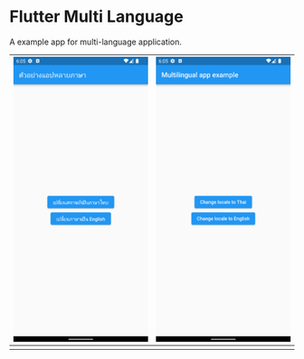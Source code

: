 # Flutter Multi Language

A example app for multi-language application.

| ![](screenshots/Screenshot_1661079925.png)  | ![](screenshots/Screenshot_1661079927.png)  |
|---|---|
|   |   |